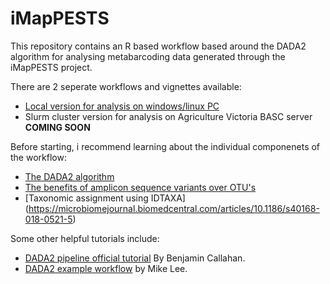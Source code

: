 # iMapPESTS

This repository contains an R based workflow based around the DADA2 algorithm for analysing metabarcoding data generated through the iMapPESTS project.

There are 2 seperate workflows and vignettes available:
* [Local version for analysis on windows/linux PC](https://alexpiper.github.io/iMapPESTS/local_metabarcoding.html)
* Slurm cluster version for analysis on Agriculture Victoria BASC server **COMING SOON**

Before starting, i recommend learning about the individual componenets of the workflow:
* [The DADA2 algorithm](https://www.ncbi.nlm.nih.gov/pmc/articles/PMC4927377/)
* [The benefits of amplicon sequence variants over OTU's](https://www.nature.com/articles/ismej2017119)
* [Taxonomic assignment using IDTAXA] (https://microbiomejournal.biomedcentral.com/articles/10.1186/s40168-018-0521-5)

Some other helpful tutorials include:

* [DADA2 pipeline official tutorial](https://benjjneb.github.io/dada2/tutorial.html) By Benjamin Callahan.
* [DADA2 example workflow](https://astrobiomike.github.io/amplicon/dada2_workflow_ex) by Mike Lee.
